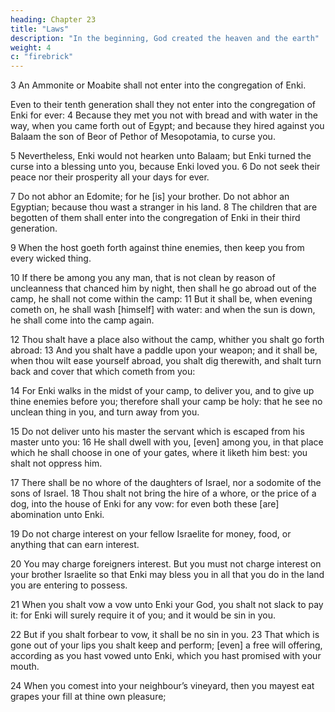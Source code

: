 ```yaml
---
heading: Chapter 23
title: "Laws"
description: "In the beginning, God created the heaven and the earth"
weight: 4
c: "firebrick"
---
```



3 An Ammonite or Moabite shall not enter into the congregation of Enki.

Even to their tenth generation shall they not enter into the congregation of Enki for ever: 4 Because they met you not with bread and with water in the way, when you came forth out of Egypt; and because they hired against you Balaam the son of Beor of Pethor of Mesopotamia, to curse you. 

5 Nevertheless, Enki would not hearken unto Balaam; but Enki turned the curse into a blessing unto you, because Enki loved you. 6 Do not seek their peace nor their prosperity all your days for ever.

7 Do not abhor an Edomite; for he [is] your brother. Do not abhor an Egyptian; because thou
wast a stranger in his land. 8 The children that are begotten of them shall enter into the congregation of Enki in their third generation. 

9 When the host goeth forth against thine enemies, then keep you from every wicked thing.

10 If there be among you any man, that is not clean by reason of uncleanness that chanced him by night, then shall he go abroad out of the camp, he shall not come within the camp: 11 But it shall be, when evening cometh on, he shall wash [himself] with water: and when the sun is
down, he shall come into the camp again.

12 Thou shalt have a place also without the camp, whither you shalt go forth abroad: 13 And you shalt have a paddle upon your weapon; and it shall be, when thou wilt ease yourself abroad, you shalt dig therewith, and shalt turn back and cover that which cometh from you: 

14 For Enki walks in the midst of your camp, to deliver you, and to give up thine enemies before you;
therefore shall your camp be holy: that he see no unclean
thing in you, and turn away from you. 

15 Do not deliver unto his master the servant which is escaped from his master unto you: 16 He shall dwell with you, [even] among you, in that place which he shall choose in one of your gates, where it liketh him best: you shalt not oppress him.

17 There shall be no whore of the daughters of Israel, nor a sodomite of the sons of Israel. 18 Thou shalt not bring the hire of a whore, or the price of a dog, into the house of Enki for any vow: for even both these [are] abomination unto Enki.

19 Do not charge interest on your fellow Israelite for money, food, or anything that can earn interest. 

20 You may charge foreigners interest. But you must not charge interest on your brother Israelite so that Enki may bless you in all that you do in the land you are entering to possess.


21 When you shalt vow a vow unto Enki your God, you shalt not slack to pay it: for Enki
will surely require it of you; and it would be sin in you.

22 But if you shalt forbear to vow, it shall be no sin in you. 23 That which is gone out of your lips you shalt keep and perform; [even] a free will offering, according as you hast vowed unto Enki, which you hast promised with your mouth.

24 When you comest into your neighbour’s vineyard, then you mayest eat grapes your fill at thine own pleasure;



